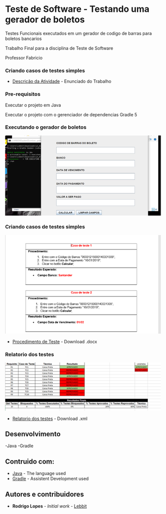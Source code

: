 # Teste de Software - Testando uma gerador de boletos

Testes Funcionais executados em um gerador de codigo de barras para boletos bancarios

Trabalho Final para a disciplina de Teste de Software

Professor Fabricio

### Criando casos de testes simples
* [Descrição da Atividade](https://github.com/HammerSteinBrain/Teste_Boleto/blob/master/unidade_02_trabalho_pratico_01_v_2019_01.pdf) - Enunciado do Trabalho

### Pre-requisitos

Executar o projeto em Java

Executar o projeto com o gerenciador de dependencias Gradle 5

### Executando o gerador de boletos
![alt text](https://github.com/HammerSteinBrain/Teste_Boleto/blob/master/Screenshot_1.png)

### Criando casos de testes simples
![alt text](https://github.com/HammerSteinBrain/Teste_Boleto/blob/master/Caso_teste.png)

* [Procedimento de Teste](https://github.com/HammerSteinBrain/Teste_Boleto/blob/master/Casos_de_Teste.docx) - Download .docx

### Relatorio dos testes
![alt text](https://github.com/HammerSteinBrain/Teste_Boleto/blob/master/Resultado_Testes.png)

* [Relatorio dos testes](https://github.com/HammerSteinBrain/Teste_Boleto/blob/master/Resultado_Teste.xlsx) - Download .xml

## Desenvolvimento
-Java
-Gradle

## Contruido com:

* [Java](https://docs.oracle.com/javase/8/docs/technotes/tools/windows/javadoc.html) - The language used
* [Gradle](https://docs.gradle.org/current/userguide/userguide.html) - Assistent Development used


## Autores e contribuidores

* **Rodrigo Lopes** - *Initial work* - [Lebbit](https://github.com/hammersteinbrain)



